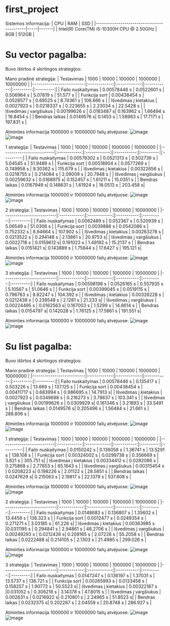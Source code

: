 # first_project
Sistemos informacija:
| CPU                                       | RAM | SSD   | 
|-------------------------------------------|-----|-------|
| Intel(R) Core(TM) i5-10300H CPU @ 2.50GHz | 8GB | 512GB |

# Su vector pagalba:
Buvo ištirtos 4 skirtingos strategijos:

Mano pradinė strategija:
| Testavimas               |     1000     |     10000    |    100000   |  1000000  |  10000000 |
|--------------------------|:------------:|:------------:|:-----------:|:---------:|:---------:|
| Failo   nuskaitymas      | 0.00578446 s  | 0.0522601 s    |  0.506964 s   |  5.07819 s | 51.577 s  |
| Funkcija sort            |  0.00438454 s |  0.0528577 s |  0.69525 s | 8.74361 s | 106.866 s |
| Išvedimas į   kietakius  | 0.0027923 s | 0.0218337 s  | 0.223655 s | 2.23034 s | 22.5428 s |
| Išvedimas į   vargšiukus |   0.00199626 s  | 0.0183487 s|  0.163962 s  | 1.66494 s | 16.8454  s |
| Bendras laikas           |  0.0149576 s|   0.1453 s   |  1.58983 s   | 17.7171 s  | 197.831 s |

Atminties informacija 1000000 ir 10000000 failų atvėjuose:
![image](https://github.com/makarlozenko/first_project/assets/145557353/f23340cb-24ba-4a8e-a493-82cc8affcfb7)
![image](https://github.com/makarlozenko/first_project/assets/145557353/61af6db4-879a-40fc-8a16-d5f5826fa0b2)


1 strategija:
| Testavimas               |     1000     |     10000    |    100000   |  1000000  |  10000000 |
|--------------------------|:------------:|:------------:|:-----------:|:---------:|:---------:|
| Failo   nuskaitymas      | 0.00578302 s  | 0.0521313 s    |  0.502739 s   |  5.04545 s |  51.9489 s  |
| Funkcija sort            |   0.00518904 s |   0.0577269 s |   0.749958 s | 9.30362 s | 115.679 s |
| Išvedimas į   kietakius  | 0.00322656 s | 0.0218755 s  | 0.214084 s | 2.09009 s | 20.7948 s |
| Išvedimas į   vargšiukus |   0.00259632 s  |  0.0168975 s|   0.152457 s  |  1.61211 s | 15.0351 s |
| Bendras laikas           |  0.0167949 s|   0.148631 s   |  1.61924 s   | 18.0513 s  | 203.458 s|

Atminties informacija 1000000 ir 10000000 failų atvėjuose:
![image](https://github.com/makarlozenko/first_project/assets/145557353/e014f1f5-0239-4f53-9024-f44dd7bdb5d7)
![image](https://github.com/makarlozenko/first_project/assets/145557353/5b10ad03-89eb-484e-8c9d-f4b459c869da)

2 strategija:
| Testavimas               |     1000     |     10000    |    100000   |  1000000  |  10000000 |
|--------------------------|:------------:|:------------:|:-----------:|:---------:|:---------:|
| Failo   nuskaitymas      | 0.0062489 s  |  0.052367 s    |  0.520939 s   |  5.06549 s |  51.0306 s  |
| Funkcija sort            |    0.0039886 s |   0.0542086 s |   0.752332 s | 8.94664 s | 107.902 s |
| Išvedimas į   kietakius  |  0.00263278 s | 0.0213522 s  | 0.294148 s | 2.13861 s | 20.9753 s|
| Išvedimas į   vargšiukus |    0.0022718 s  |  0.0159612 s|   0.191023 s  |  1.49192 s | 15.2137 s |
| Bendras laikas           |   0.0151421 s|    0.143889 s   |  1.75844 s   | 17.6427 s  | 195.121 s|

Atminties informacija 1000000 ir 10000000 failų atvėjuose:
![image](https://github.com/makarlozenko/first_project/assets/145557353/5eb5d218-5b55-4714-b51e-15c5077cbf9f)
![image](https://github.com/makarlozenko/first_project/assets/145557353/5367fbac-64c4-4e8a-9de1-de1e30860582)


3 strategija:
| Testavimas               |     1000     |     10000    |    100000   |  1000000  |  10000000 |
|--------------------------|:------------:|:------------:|:-----------:|:---------:|:---------:|
| Failo   nuskaitymas      | 0.00598198 s  |   0.0526165 s    |  0.557935 s   |  5.10567 s |  51.0646 s  |
| Funkcija sort            |    0.00399045 s |    0.0519115 s |   0.796763 s | 8.82247 s | 104.392 s |
| Išvedimas į   kietakius  |  0.00326228 s |  0.0212438 s  | 0.239548 s | 2.1281 s | 21.233 s|
| Išvedimas į   vargšiukus |   0.00224495 s  |   0.0162563 s|   0.167003 s  |   1.5299 s | 14.8614 s |
| Bendras laikas           |   0.0154797 s|     0.142028 s  |  1.76125 s   | 17.5861 s  | 191.551 s|

Atminties informacija 1000000 ir 10000000 failų atvėjuose:
![image](https://github.com/makarlozenko/first_project/assets/145557353/80f5ea43-938d-4198-932f-30be64f5f81c)
![image](https://github.com/makarlozenko/first_project/assets/145557353/9928329c-ad16-491d-9f8f-27a4891498e8)


# Su list pagalba:
Buvo ištirtos 4 skirtingos strategijos:

Mano pradinė strategija:
| Testavimas               |     1000     |     10000    |    100000   |  1000000  |  10000000 |
|--------------------------|:------------:|:------------:|:-----------:|:---------:|:---------:|
| Failo   nuskaitymas      | 0.00578446 s  | 0.135417 s    |  0.503226 s   |  13.669 s | 137.125 s  |
| Funkcija sort            |  0.00438454 s |   0.00411717 s |  0.683994 s |  0.986695 s | 14.7913 s|
| Išvedimas į   kietakius  | 0.0027923 s | 0.0349688 s  |  0.216273 s |  3.78637 s | 103.341 s |
| Išvedimas į   vargšiukus |   0.00199626 s  | 0.0309929 s|  0.161346 s  | 3.21893 s | 33.5491 s |
| Bendras laikas           |  0.0149576 s|   0.205496 s   |  1.56484 s   | 21.661 s  | 288.806 s |

Atminties informacija 1000000 ir 10000000 failų atvėjuose:
![image](https://github.com/makarlozenko/first_project/assets/145557353/157ce69b-4ed0-4a90-b690-ccc9ea678400)
![image](https://github.com/makarlozenko/first_project/assets/145557353/11571e68-aa9b-4cb4-87e2-82e62d6df485)

1 strategija:
| Testavimas               |     1000     |     10000    |    100000   |  1000000  |  10000000 |
|--------------------------|:------------:|:------------:|:-----------:|:---------:|:---------:|
| Failo   nuskaitymas      | 0.0150242 s  | 0.136058 s    |  1.36741 s   |   13.5291 s | 138.108 s  |
| Funkcija sort            |  0.00324002 s |   0.0299738 s |   0.356669 s |  3.821 s | 305.751 s|
| Išvedimas į   kietakius  |  0.00334412 s | 0.0282086 s  |  0.275868 s |  2.77653 s | 65.1643 s |
| Išvedimas į   vargšiukus |   0.00315454 s  | 0.0208223 s|  0.198226 s  | 2.01122 s | 28.5851 s |
| Bendras laikas           |  0.0247629 s|  0.215063 s  |  2.19817 s   | 22.1379 s  | 537.608 s |

Atminties informacija 1000000 ir 10000000 failų atvėjuose:
![image](https://github.com/makarlozenko/first_project/assets/145557353/6c8b1e51-cc0d-4520-831f-c1092af79feb)
![image](https://github.com/makarlozenko/first_project/assets/145557353/aea78268-4910-4a33-b1cf-07106abb9074)

2 strategija:
| Testavimas               |     1000     |     10000    |    100000   |  1000000  |  10000000 |
|--------------------------|:------------:|:------------:|:-----------:|:---------:|:---------:|
| Failo   nuskaitymas      | 0.0148683 s  | 0.136807 s    |  1.35602 s   |   13.4458 s | 136.323 s  |
| Funkcija sort            |  0.0012477 s |   0.0249354 s |   0.271271 s |  3.03185 s | 61.226 s|
| Išvedimas į   kietakius  |  0.00363985 s |0.0311195 s  |  0.294841 s |  2.94861 s | 46.2706 s |
| Išvedimas į   vargšiukus |   0.00249293 s  | 0.0212426 s|  0.208165 s  | 2.07228 s | 55.2058 s |
| Bendras laikas           |  0.0222488 s|  0.214105 s  |  2.1303 s   | 21.4985 s  | 299.026 s |

Atminties informacija 1000000 ir 10000000 failų atvėjuose:
![image](https://github.com/makarlozenko/first_project/assets/145557353/6af4d7d6-076c-48a6-89ab-54a65f101ab4)
![image](https://github.com/makarlozenko/first_project/assets/145557353/40d72343-7a93-4d91-a3fb-53bece932440)

3 strategija:
| Testavimas               |     1000     |     10000    |    100000   |  1000000  |  10000000 |
|--------------------------|:------------:|:------------:|:-----------:|:---------:|:---------:|
| Failo   nuskaitymas      | 0.0147247 s  | 0.136197 s   |  1.37031 s   |   13.5737 s | 136.721 s  |
| Funkcija sort            |  0.00265993 s |   0.0133458 s |   0.158257 s |   1.90772 s | 50.5523 s|
| Išvedimas į   kietakius  |  0.00322187 s |0.031052 s  |  0.306218 s |  3.14378 s | 47.8015 s |
| Išvedimas į   vargšiukus |   0.002631 s  | 0.0216922 s|   0.210801 s  | 2.24965 s | 51.8523 s|
| Bendras laikas           |  0.0232375 s|  0.202287 s |  2.04559 s  | 20.8748 s  | 286.927 s |

Atminties informacija 1000000 ir 10000000 failų atvėjuose:
![image](https://github.com/makarlozenko/first_project/assets/145557353/d710ce1b-11d8-4157-89e2-4b66b1e3dd3d)
![image](https://github.com/makarlozenko/first_project/assets/145557353/0d6753d2-e623-44b5-94fe-127837f291e1)






 










